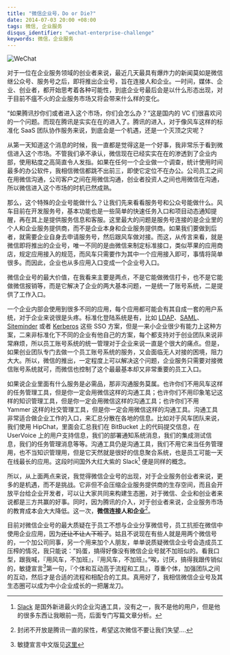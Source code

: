 ```yaml
---
title: "微信企业号，Do or Die?"
date: 2014-07-03 20:00 +08:00
tags: 微信, 企业服务
disqus_identifier: "wechat-enterprise-challenge"
keywords: 微信，企业服务
---
```


![WeChat](wechat-enterprise-challenge/wechat-645x250.jpg)

对于一位在企业服务领域的创业者来说，最近几天最具有爆炸力的新闻莫如是微信继公众号、服务号之后，即将推出企业号，旨在连接人和企业。一时间，媒体、企业、创业者，都开始思考着各种可能性，到底企业号最后会是以什么形态出现，对于目前不瘟不火的企业服务市场又将会带来什么样的变化。

“如果腾讯抄你们或者进入这个市场，你们会怎么办？”这是国内的 VC 们很喜欢问的一个问题。而现在腾讯是实实在在的进入了。腾讯的进入，对于像风车这样的标准化 SaaS 团队协作服务来说，到底会是一个机遇，还是一个灭顶之灾呢？

从第一天知道这个消息的时候，我一直都是觉得这是一个好事，我非常乐于看到微信进入这个市场。不管我们承不承认，微信现在已经实实在在的渗透到了企业内部，使用粘度之高简直令人发指。如果在任何一个企业做一个调查，统计使用时间最多的办公软件，我相信微信都跳不出前三，即使它定位不在办公。公司员工之间在用微信沟通，公司客户之间在用微信沟通，创业者投资人之间也用微信在沟通，所以微信进入这个市场的时机已然成熟。

那么，这个特殊的企业号能做什么？让我们先来看看服务号和公众号能做什么。风车目前在开发服务号，基本功能也是一些简单的快速任务入口和项目动态通知提醒，再在其上是提供服务信息和客服。这里最大的问题是服务号连接的是企业里的个人和企业服务提供商，而不是企业本身和企业服务提供商。如果我们要做到后者，就需要企业自身去申请服务号，然后跟风车做对接。而这，从传言来看，就是微信即将推出的企业号，唯一不同的是由微信来制定标准接口，类似苹果的应用商店，规定应用接入的规范，而风车只需要作为其中一个应用接入即可，事情将简单很多。而因此，企业也从多应用入口变成一个企业号入口。

微信企业号的最大价值，在我看来主要是两点，不是它能做微信打卡，也不是它能做微信报销等，而是它解决了企业的两大基本问题，一是统一了账号系统，二是提供了工作入口。

一个企业内部会使用到很多不同的应用，每个应用都可能会有其自成一套的用户系统，对于企业来说很是头疼。标准化登陆系统是有，比如 [LDAP](http://en.wikipedia.org/wiki/LDAP)、[SAML](http://en.wikipedia.org/wiki/Saml)、[Siteminder](http://www.ca.com/us/securecenter/ca-siteminder.aspx) 或者 [Kerberos](http://en.wikipedia.org/wiki/Kerberos_(protocol)) 这些 SSO 方案，但是一来小企业很少有能力上这种方案，二来非标准化下不同的企业有他自己的方案，每个都支持对于创业团队来说非常麻烦，所以员工账号系统的统一管理对于企业来说一直是个很大的痛点。但是，如果创业团队专门去做一个员工账号系统的服务，又会面临无人对接的困境，阻力大大。所以，微信的推出，一定程度上可以解决这个问题，企业服务只需要对接微信账号系统就可，而微信也控制了这个最最基本却又非常重要的员工入口。

如果说企业里面有什么服务是必需品，那非沟通服务莫属。也许你们不用风车这样的任务管理工具，但是你一定会用微信这样的沟通工具；也许你们不用印象笔记这样的知识管理工具，但是你一定会用微信这样的沟通工具；也许你们不用 Yammer 这样的社交管理工具，但是你一定会用微信这样的沟通工具。沟通工具非常适合做企业工作的入口，来汇总分散在各地的信息。比如对于风车团队来说，我们使用 HipChat，里面会汇总我们在 BitBucket 上的代码提交信息，在 UserVoice 上的用户支持信息，我们的部署通知系统消息，我们的集成测试信息，我们的任务管理消息等等。沟通工具仍是沟通工具，我们不用它来当任务管理用，也不当知识管理用，但是它天然就是很好的信息聚合系统，也是员工可能一天在线最长的应用。这段时间国外大红大紫的 Slack[^1] 便是同样的概念。

所以，从上面两点来说，我觉得微信企业号的出现，对于企业服务创业者来说，更多的是机遇，而不是挑战。它非但不会压缩企业服务提供商的生存空间，而且会开放平台给企业开发者，可以让大家共同来构建生态圈，对于微信、企业和创业者来说都是三方共赢的好事。同时，因为腾讯的介入，对于创业者来说，企业服务市场的教育成本会大大降低。这一次，**微信连接人和企业**[^2]。

目前对微信企业号的最大质疑在于员工不想与企业分享微信号，员工抗拒在微信中使用企业应用，因为~~还让不让人下班了~~。姑且不说现在有些人就是用两个微信号的，一个加公司同事，另一个用来加个人朋友，单单说质疑微信企业号会造成员工压榨的情况，我只能说：”妈蛋，搞得好像没有微信企业号就不加班似的。看我口型，跟我喊，『用风车，不加班』，『用风车，不加班』。”唉，讨厌，搞得我跟传销似的，敏捷宣言[^3]第一句，『个体和互动高于流程和工具』，尊重个体，加强团队之间的互动，然后才是合适的流程和相配合的工具。真用好了，我相信微信企业号及其生态圈可以成为中小企业成长的一把屠龙刀。

[^1]: [Slack](https://slack.com) 是国外新进最火的企业沟通工具，没有之一，我不是他的用户，但是他的很多东西让我眼前一亮，后面专门写篇文章分析。

[^2]: 封闭不开放是腾讯一直的尿性，希望这次微信不要让我们失望....

[^3]: 敏捷宣言中文版见[这里](http://agilemanifesto.org/iso/zhchs/)
